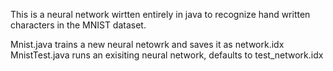 This is a neural network wirtten entirely in java to recognize hand written characters in the MNIST dataset. 

Mnist.java trains a new neural netowrk and saves it as network.idx
MnistTest.java runs an exisiting neural network, defaults to test_network.idx
